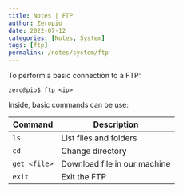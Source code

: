 ```yaml
---
title: Notes | FTP
author: Zeropio
date: 2022-07-12
categories: [Notes, System]
tags: [ftp]
permalink: /notes/system/ftp
---
```


To perform a basic connection to a FTP:

```console
zero@pio$ ftp <ip>
```

Inside, basic commands can be use:

| **Command**   | **Description**    |
|--------------- | --------------- |
| `ls`   | List files and folders   |
| `cd`   | Change directory   |
| `get <file>`   | Download file in our machine   |
| `exit`   | Exit the FTP   |


